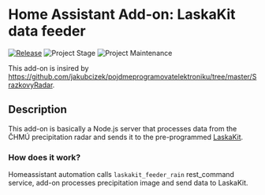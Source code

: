 # Home Assistant Add-on: LaskaKit data feeder

[![Release][release-shield]][release] ![Project Stage][project-stage-shield] ![Project Maintenance][maintenance-shield]

This add-on is insired by https://github.com/jakubcizek/pojdmeprogramovatelektroniku/tree/master/SrazkovyRadar.

## Description

This add-on is basically a Node.js server that processes data from the ČHMÚ precipitation radar and sends it to the pre-programmed [LaskaKit](https://www.laskakit.cz/laskakit-interaktivni-mapa-cr-ws2812b/).

### How does it work?

Homeassistant automation calls `laskakit_feeder_rain` rest_command service, add-on processes precipitation image and send data to LaskaKit.

[maintenance-shield]: https://img.shields.io/maintenance/yes/2023.svg
[project-stage-shield]: https://img.shields.io/badge/project%20stage-production%20ready-brightgreen.svg
[release-shield]: https://img.shields.io/badge/version-v0.2.7-blue.svg
[release]: https://github.com/radoslavirha/ha-addon-laskakit-data-feeder/tree/v0.2.7